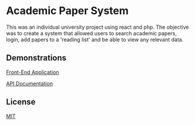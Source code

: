 # Academic Paper System

This was an individual university project using react and php. The objective was to create a system that allowed users to search academic papers, login, add papers to a 'reading list' and be able to view any relevant data.

## Demonstrations

[Front-End Application](http://unn-w18039155.newnumyspace.co.uk/kf6012/coursework/part2/)

[API Documentation](http://unn-w18039155.newnumyspace.co.uk/kf6012/coursework/part1/)

## License
[MIT](https://choosealicense.com/licenses/mit/)
